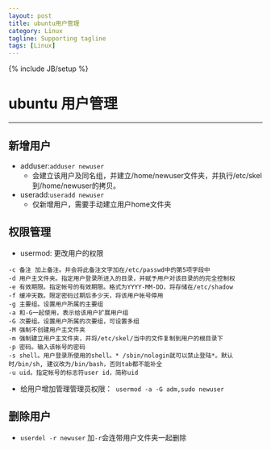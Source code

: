 ```yaml
---
layout: post
title: ubuntu用户管理
category: Linux
tagline: Supporting tagline
tags: [Linux]
---
```

{% include JB/setup %}
# ubuntu 用户管理
--------------------------------------------------------------------------------

## 新增用户

- adduser:`adduser newuser`
  + 会建立该用户及同名组，并建立/home/newuser文件夹，并执行/etc/skel到/home/newuser的拷贝。
- useradd:`useradd newuser`
  + 仅新增用户，需要手动建立用户home文件夹

## 权限管理
- usermod: 更改用户的权限

```
-c 备注 加上备注。并会将此备注文字加在/etc/passwd中的第5项字段中
-d 用户主文件夹。指定用户登录所进入的目录，并赋予用户对该目录的的完全控制权
-e 有效期限。指定帐号的有效期限。格式为YYYY-MM-DD，将存储在/etc/shadow
-f 缓冲天数。限定密码过期后多少天，将该用户帐号停用
-g 主要组。设置用户所属的主要组
-a 和-G一起使用，表示给该用户扩展用户组
-G 次要组。设置用户所属的次要组，可设置多组
-M 强制不创建用户主文件夹
-m 强制建立用户主文件夹，并将/etc/skel/当中的文件复制到用户的根目录下
-p 密码。输入该帐号的密码
-s shell。用户登录所使用的shell。* /sbin/nologin就可以禁止登陆*。默认时/bin/sh, 建议改为/bin/bash，否则tab都不能补全
-u uid。指定帐号的标志符user id，简称uid
```

- 给用户增加管理管理员权限：` usermod -a -G adm,sudo newuser`

## 删除用户
- `userdel -r newuser` 加`-r`会连带用户文件夹一起删除
